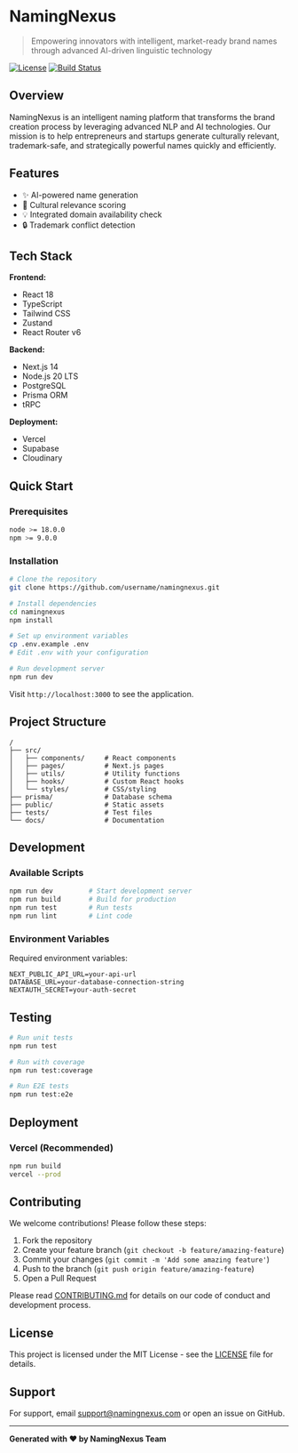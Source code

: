 # NamingNexus

> Empowering innovators with intelligent, market-ready brand names through advanced AI-driven linguistic technology

[![License](https://img.shields.io/badge/license-MIT-blue.svg)](LICENSE)
[![Build Status](https://img.shields.io/badge/build-passing-brightgreen.svg)](https://github.com/username/namingnexus)

## Overview

NamingNexus is an intelligent naming platform that transforms the brand creation process by leveraging advanced NLP and AI technologies. Our mission is to help entrepreneurs and startups generate culturally relevant, trademark-safe, and strategically powerful names quickly and efficiently.

## Features

- ✨ AI-powered name generation
- 🚀 Cultural relevance scoring
- 💡 Integrated domain availability check
- 🔒 Trademark conflict detection

## Tech Stack

**Frontend:**
- React 18
- TypeScript
- Tailwind CSS
- Zustand
- React Router v6

**Backend:**
- Next.js 14
- Node.js 20 LTS
- PostgreSQL
- Prisma ORM
- tRPC

**Deployment:**
- Vercel
- Supabase
- Cloudinary

## Quick Start

### Prerequisites

```bash
node >= 18.0.0
npm >= 9.0.0
```

### Installation

```bash
# Clone the repository
git clone https://github.com/username/namingnexus.git

# Install dependencies
cd namingnexus
npm install

# Set up environment variables
cp .env.example .env
# Edit .env with your configuration

# Run development server
npm run dev
```

Visit `http://localhost:3000` to see the application.

## Project Structure

```
/
├── src/
│   ├── components/     # React components
│   ├── pages/          # Next.js pages
│   ├── utils/          # Utility functions
│   ├── hooks/          # Custom React hooks
│   └── styles/         # CSS/styling
├── prisma/             # Database schema
├── public/             # Static assets
├── tests/              # Test files
└── docs/               # Documentation
```

## Development

### Available Scripts

```bash
npm run dev         # Start development server
npm run build       # Build for production
npm run test        # Run tests
npm run lint        # Lint code
```

### Environment Variables

Required environment variables:

```env
NEXT_PUBLIC_API_URL=your-api-url
DATABASE_URL=your-database-connection-string
NEXTAUTH_SECRET=your-auth-secret
```

## Testing

```bash
# Run unit tests
npm run test

# Run with coverage
npm run test:coverage

# Run E2E tests
npm run test:e2e
```

## Deployment

### Vercel (Recommended)

```bash
npm run build
vercel --prod
```

## Contributing

We welcome contributions! Please follow these steps:

1. Fork the repository
2. Create your feature branch (`git checkout -b feature/amazing-feature`)
3. Commit your changes (`git commit -m 'Add some amazing feature'`)
4. Push to the branch (`git push origin feature/amazing-feature`)
5. Open a Pull Request

Please read [CONTRIBUTING.md](CONTRIBUTING.md) for details on our code of conduct and development process.

## License

This project is licensed under the MIT License - see the [LICENSE](LICENSE) file for details.

## Support

For support, email support@namingnexus.com or open an issue on GitHub.

---

**Generated with ❤️ by NamingNexus Team**